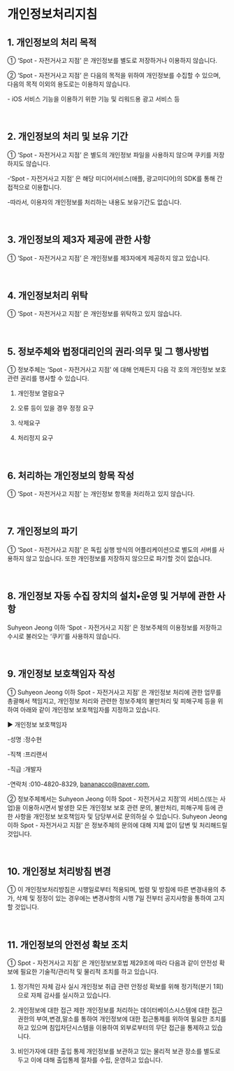# 개인정보처리지침



## **1. 개인정보의 처리 목적** 

①  ‘Spot - 자전거사고 지점’ 은 개인정보를 별도로 저장하거나 이용하지 않습니다.

②   ‘Spot - 자전거사고 지점’ 은 다음의 목적을 위하여 개인정보를 수집할 수 있으며, 다음의 목적 이외의 용도로는 이용하지 않습니다.

\- iOS 서비스 기능을 이용하기 위한 기능 및 리워드용 광고 서비스 등

<br>

## 2. 개인정보의 처리 및 보유 기간

①  ‘Spot - 자전거사고 지점’ 은 별도의 개인정보 파일을 사용하지 않으며 쿠키를 저장하지도 않습니다.

-‘Spot - 자전거사고 지점’ 은 해당 미디어서비스(애플, 광고미디어)의 SDK를 통해 간접적으로 이용합니다.

-따라서, 이용자의 개인정보를 처리하는 내용도 보유기간도 없습니다.

<br>

## 3. 개인정보의 제3자 제공에 관한 사항

①  ‘Spot - 자전거사고 지점’ 은 개인정보를 제3자에게 제공하지 않고 있습니다.

<br>

## 4. 개인정보처리 위탁

①  ‘Spot - 자전거사고 지점’ 은 개인정보를 위탁하고 있지 않습니다.

<br>

## 5. 정보주체와 법정대리인의 권리·의무 및 그 행사방법

① 정보주체는  ‘Spot - 자전거사고 지점’ 에 대해 언제든지 다음 각 호의 개인정보 보호 관련 권리를 행사할 수 있습니다.

1) 개인정보 열람요구

2) 오류 등이 있을 경우 정정 요구

3) 삭제요구

4) 처리정지 요구

<br>

## 6. 처리하는 개인정보의 항목 작성

① ‘Spot - 자전거사고 지점’ 는 개인정보 항목을 처리하고 있지 않습니다.

<br>

## 7. 개인정보의 파기

①  ‘Spot - 자전거사고 지점’ 은 독립 실행 방식의 어플리케이션으로 별도의 서버를 사용하지 않고 있습니다. 또한 개인정보를 저장하지 않으므로 파기할 것이 없습니다.

<br>

## 8. 개인정보 자동 수집 장치의 설치•운영 및 거부에 관한 사항

Suhyeon Jeong  이하  ‘Spot - 자전거사고 지점’ 은 정보주체의 이용정보를 저장하고 수시로 불러오는 ‘쿠키’를 사용하지 않습니다.

<br>

## 9. 개인정보 보호책임자 작성

① Suhyeon Jeong  이하  Spot - 자전거사고 지점’ 은 개인정보 처리에 관한 업무를 총괄해서 책임지고, 개인정보 처리와 관련한 정보주체의 불만처리 및 피해구제 등을 위하여 아래와 같이 개인정보 보호책임자를 지정하고 있습니다.

▶ 개인정보 보호책임자

-성명 :정수현

-직책 :프리랜서

-직급 :개발자

-연락처 :010-4820-8329, bananacco@naver.com,

② 정보주체께서는  Suhyeon Jeong  이하  Spot - 자전거사고 지점’의 서비스(또는 사업)을 이용하시면서 발생한 모든 개인정보 보호 관련 문의, 불만처리, 피해구제 등에 관한 사항을 개인정보 보호책임자 및 담당부서로 문의하실 수 있습니다.  Suhyeon Jeong  이하  Spot - 자전거사고 지점’ 은 정보주체의 문의에 대해 지체 없이 답변 및 처리해드릴 것입니다.

<br>

## 10. 개인정보 처리방침 변경

① 이 개인정보처리방침은 시행일로부터 적용되며, 법령 및 방침에 따른 변경내용의 추가, 삭제 및 정정이 있는 경우에는 변경사항의 시행 7일 전부터 공지사항을 통하여 고지할 것입니다.

<br>

## 11. 개인정보의 안전성 확보 조치 

① Spot - 자전거사고 지점’ 은 개인정보보호법 제29조에 따라 다음과 같이 안전성 확보에 필요한 기술적/관리적 및 물리적 조치를 하고 있습니다.

1) 정기적인 자체 감사 실시
개인정보 취급 관련 안정성 확보를 위해 정기적(분기 1회)으로 자체 감사를 실시하고 있습니다.

2) 개인정보에 대한 접근 제한
개인정보를 처리하는 데이터베이스시스템에 대한 접근권한의 부여,변경,말소를 통하여 개인정보에 대한 접근통제를 위하여 필요한 조치를 하고 있으며 침입차단시스템을 이용하여 외부로부터의 무단 접근을 통제하고 있습니다.

3) 비인가자에 대한 출입 통제
개인정보를 보관하고 있는 물리적 보관 장소를 별도로 두고 이에 대해 출입통제 절차를 수립, 운영하고 있습니다.

